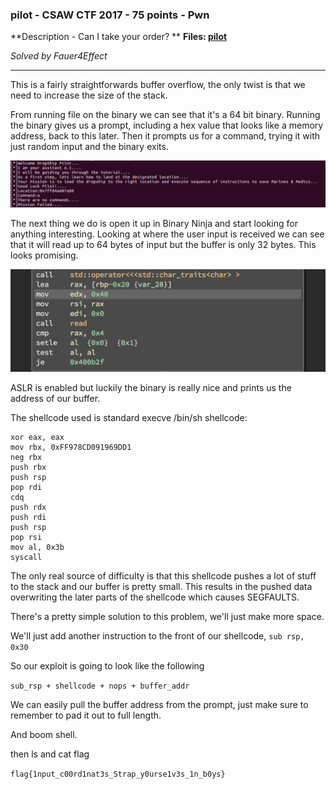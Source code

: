 ### pilot - CSAW CTF 2017 - 75 points - Pwn
**Description - Can I take your order? **
**Files: [pilot](https://github.com/Fauer4Effect/write-ups/blob/master/pilot/pilot)**

*Solved by Fauer4Effect*

***

This is a fairly straightforwards buffer overflow, the only twist is that we need to increase the size of the stack.

From running file on the binary we can see that it's a 64 bit binary. Running the binary gives us a prompt, including a hex value that looks like a memory address, back to this later. Then it prompts us for a command, trying it with just random input and the binary exits.

![pilot prompt](https://github.com/Fauer4Effect/write-ups/blob/master/pilot/prompt.png)

The next thing we do is open it up in Binary Ninja and start looking for anything interesting. Looking at where the user input is received we can see that it will read up to 64 bytes of input but the buffer is only 32 bytes. This looks promising.

![vuln disassembly](https://github.com/Fauer4Effect/write-ups/blob/master/pilot/vuln.png)

ASLR is enabled but luckily the binary is really nice and prints us the address of our buffer.

The shellcode used is standard execve /bin/sh shellcode:

```
xor eax, eax
mov rbx, 0xFF978CD091969DD1
neg rbx
push rbx
push rsp
pop rdi
cdq
push rdx
push rdi
push rsp
pop rsi
mov al, 0x3b
syscall
```

The only real source of difficulty is that this shellcode pushes a lot of stuff to the stack and our buffer is pretty small. This results in the pushed data overwriting the later parts of the shellcode which causes SEGFAULTS.

There's a pretty simple solution to this problem, we'll just make more space.

We'll just add another instruction to the front of our shellcode, `sub rsp, 0x30`

So our exploit is going to look like the following

`sub_rsp + shellcode + nops + buffer_addr`

We can easily pull the buffer address from the prompt, just make sure to remember to pad it out to full length.

And boom shell.

then ls
and cat flag

`flag{1nput_c00rd1nat3s_Strap_y0urse1v3s_1n_b0ys}`
